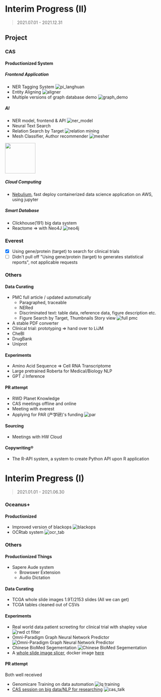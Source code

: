 # Interim Progress (II)
> 2021.07.01 - 2021.12.31

## Project
### CAS
#### Productionized System

##### Frontend Application
* NER Tagging System
![pi_langhuan](imgs/pi_langhuan.png)
* Entity Aligning
![aligner](imgs/aligner.png)
* Multiple versions of graph database demo
![graph_demo](imgs/graph_demo.png)

##### AI
* NER model, frontend & API
![ner_model](imgs/ner.png)
* Neural Text Search
* Relation Search by Target
![relation mining](imgs/relation_mining.png)
* Mesh Classifier, Author recommender
![mesher](imgs/mesher.png)
<img src='imgs/author_finder.png' width="100"/>

##### Cloud Computing
* [Nebulium](https://github.com/genomicare/nebulium), fast deploy containerized data science application on AWS, using jupyter

##### Smart Database
* Clickhouse(191) big data system
* Reactome => with Neo4J
![neo4j](imgs/neo4j.png)

### Everest
* [x] Using gene/protein (target) to search for clinical trials
* [ ] Didn't pull off "Using gene/protein (target) to generates statistical reports", not applicable requests

### Others
#### Data Curating
* PMC full article / updated automatically
    * Paragraphed, traceable
    * NERed
    * Discriminated text: table data, reference data, figure description etc.
    * Figure Search by Target, Thumbnails Story view
![full pmc](imgs/full_pmc.png)
* A stable PDF converter
* Clinical trial: prototyping => hand over to LiJM
* CheBI
* DrugBank
* Uniprot

#### Experiments
* Amino Acid Sequence => Cell RNA Transcriptome
* Large pretrained Roberta for Medical/Biology NLP
* GPT J Inference

#### PR attempt
* RWD Planet Knowledge
* CAS meetings offline and online
* Meeting with everest
* Applying for PAR (产学研)'s funding
![par](imgs/par.png)

#### Sourcing
* Meetings with HW Cloud

#### Copywriting®
* The R-API system, a system to create Python API upon R application

# Interim Pregress (I)
> 2021.01.01 - 2021.06.30

### Oceanus+
#### Productionized
* Improved version of blackops
![blackops](imgs/blackops.png)
* OCRtab system
![ocr_tab](imgs/ocr_tab.png)

### Others
#### Productionized Things
* Sapere Aude system
    * Browswer Extension
    * Audio Dictation

#### Data Curating
* TCGA whole slide images 1.9T/2153 slides (All we can get)
* TCGA tables cleaned out of CSVs

#### Experiments
* Real world data patient screeting for clinical trial with shapley value
![rwd ct filter](imgs/rwd.png)
* Omni-Paradigm Graph Neural Network Predictor
![Omni-Paradigm Graph Neural Network Predictor](imgs/op_gnn.png)
* Chinese BioMed Segementation
![Chinese BioMed Segementation](imgs/cn_seg.png)
* A [whole slide image slicer](https://github.com/genomicare/durandal), docker image [here](https://hub.docker.com/r/raynardj/durandal)

#### PR attempt
Both well received
* Genomicare Training on data automation
![lq training](imgs/lq_training.png)
* [CAS session on big data/NLP for researching](https://mp.weixin.qq.com/s/F-j3tBrd9wh0Fhjt2660XA)
![cas_talk](imgs/cas_talk.png)